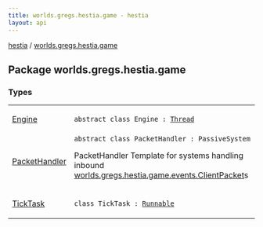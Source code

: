 ```yaml
---
title: worlds.gregs.hestia.game - hestia
layout: api
---
```


<div class='api-docs-breadcrumbs'><a href="../index.html">hestia</a> / <a href="./index.html">worlds.gregs.hestia.game</a></div>

## Package worlds.gregs.hestia.game

### Types

<table class="api-docs-table">
<tbody>
<tr>
<td markdown="1">

<a href="-engine/index.html">Engine</a>


</td>
<td markdown="1">
<div class="signature"><code><span class="keyword">abstract</span> <span class="keyword">class </span><span class="identifier">Engine</span>&nbsp;<span class="symbol">:</span>&nbsp;<a href="http://docs.oracle.com/javase/9/docs/api/java/lang/Thread.html"><span class="identifier">Thread</span></a></code></div>

</td>
</tr>
<tr>
<td markdown="1">

<a href="-packet-handler/index.html">PacketHandler</a>


</td>
<td markdown="1">
<div class="signature"><code><span class="keyword">abstract</span> <span class="keyword">class </span><span class="identifier">PacketHandler</span>&nbsp;<span class="symbol">:</span>&nbsp;<span class="identifier">PassiveSystem</span></code></div>

PacketHandler
Template for systems handling inbound <a href="../worlds.gregs.hestia.game.events/-client-packet/index.html">worlds.gregs.hestia.game.events.ClientPacket</a>s


</td>
</tr>
<tr>
<td markdown="1">

<a href="-tick-task/index.html">TickTask</a>


</td>
<td markdown="1">
<div class="signature"><code><span class="keyword">class </span><span class="identifier">TickTask</span>&nbsp;<span class="symbol">:</span>&nbsp;<a href="http://docs.oracle.com/javase/9/docs/api/java/lang/Runnable.html"><span class="identifier">Runnable</span></a></code></div>

</td>
</tr>
</tbody>
</table>
